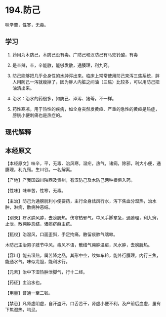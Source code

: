 # 194.防己
	
味辛苦，性寒，无毒。


## 学习
1. 药用为木防己，木防己没有毒。广防己和汉防己有马兜铃酸，有毒
2. 是辛辣，辛，辛能散，能够发散，通腠理，利九窍。

1. 防己能够把几乎全身性的水肿泻出来。临床上常常使用防己来泻三焦系统，胖人用防己一泻就瘦掉了，因为胖人内脏之间油（三焦）比较多，可以用防己把
油清出来。
1. 治水：治水的药很多，如防己、泽泻、猪苓，不一样。
2. 药性寒凉，用于热性的疾病，如全身突然发黄疸、严重的急性的黄疸是热症，
膀胱小便刺痛也是热症的。
## 现代解释




## 本经原文

【本经原文】味辛，平，无毒．治风寒，温疟，热气，诸痫，除邪，利大小便，通腠理，利九窍。生川谷。一名解离。

【产地】产我国四川陕西及贵州，有汉防己及木防己两种根俱入药。

【性味】味辛苦，性寒，无毒。

【主治】防己为通膀胱利小便要药，主行全身祛风行水，泻下焦血分湿热，治水肿，淋病，散痈肿恶结。

【别录】疗水肿风肿，去膀胱热，伤寒热邪气，中风手脚挛急，通腠理，利九窍，止泄，散痈肿恶结，诸瘑疥癣虫疮。

【甄权】治湿风，口面歪斜，手足拘痛，散留痰肺气喘嗽。

木防己主治男子肢节中风，毒风不语，散结气痈肿温疟，风水肿，去膀胱热。

【容川】能去湿热，属苦降之品，其形中空，纹如车轮，能外行腠理，内行三焦，能通水气。味似龙胆，能利水行。

【元素】治中下湿热肿泄脚气，行十二经。

【药征】主治水也。

【用量】普通一至二钱。

【禁忌】凡肾虚阴虚，自汗盗汗，口舌苦干，肾虚小便不利，及产前后血虚，虽有下焦湿热，均忌。